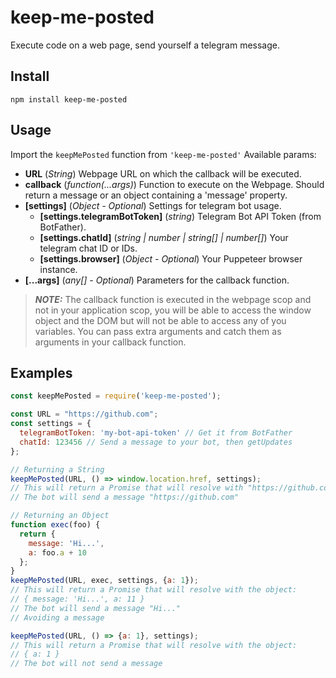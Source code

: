 # keep-me-posted
Execute code on a web page, send yourself a telegram message.


## Install
`npm install keep-me-posted`

## Usage
Import the `keepMePosted` function from `'keep-me-posted'`
Available params:
 * **URL** (_String_) Webpage URL on which the callback will be executed.
 * **callback** (_function(...args)_) Function to execute on the Webpage. Should return a message or an object containing a 'message' property.
 * **[settings]** (_Object - Optional_) Settings for telegram bot usage.
   * **[settings.telegramBotToken]** (_string_) Telegram Bot API Token (from BotFather).
   * **[settings.chatId]** (_string | number | string[] | number[]_) Your telegram chat ID or IDs.
   * **[settings.browser]** (_Object - Optional_) Your Puppeteer browser instance.
 * **[...args]** (_any[] - Optional_) Parameters for the callback function.
 
> ***NOTE:*** The callback function is executed in the webpage scop and not in your application scop, you will be able to access the window object and the DOM but will not be able to access any of you variables. You can pass extra arguments and catch them as arguments in your callback function.


## Examples
```javascript
const keepMePosted = require('keep-me-posted');

const URL = "https://github.com";
const settings = {
  telegramBotToken: 'my-bot-api-token' // Get it from BotFather
  chatId: 123456 // Send a message to your bot, then getUpdates
};

// Returning a String
keepMePosted(URL, () => window.location.href, settings);
// This will return a Promise that will resolve with "https://github.com"
// The bot will send a message "https://github.com"

// Returning an Object
function exec(foo) {
  return {
    message: 'Hi...',
    a: foo.a + 10
  };
}
keepMePosted(URL, exec, settings, {a: 1});
// This will return a Promise that will resolve with the object:
// { message: 'Hi...', a: 11 }
// The bot will send a message "Hi..."
// Avoiding a message

keepMePosted(URL, () => {a: 1}, settings);
// This will return a Promise that will resolve with the object:
// { a: 1 }
// The bot will not send a message
```

